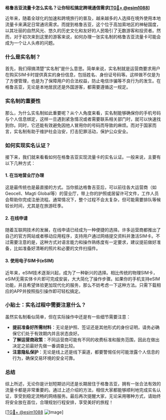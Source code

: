 **格鲁吉亚流量卡怎么实名？让你轻松搞定跨境通信需求[[TG💪+ @esim1088](https://t.me/s/esim1088)]**

近年来，随着全球化的加速和跨境旅行的普及，越来越多的人选择在境外使用本地流量卡来满足日常通讯需求。而提到格鲁吉亚，这个位于高加索地区的神秘国度，以其壮丽的自然风光、悠久的历史文化和友好的人民吸引了无数游客和投资者。然而，对于初次来到这里的游客来说，如何办理一张实名制的格鲁吉亚流量卡可能会成为一个让人头疼的问题。

### 什么是实名制？

首先，我们得搞清楚“实名制”是什么意思。简单来说，实名制就是运营商要求用户在购买SIM卡时提供真实的身份信息，包括姓名、身份证号码等。这样做不仅是为了方便管理，也是为了保障用户的合法权益，防止电信诈骗等不良行为的发生。在格鲁吉亚，无论是本地居民还是外国游客，都需要遵循这一规定。

### 实名制的重要性

那么，为什么实名制如此重要呢？从个人角度来看，实名制能够确保你的手机号码与个人信息绑定，这样一旦遇到紧急情况或者需要联系相关部门时，就可以快速找到你。同时，它还能有效避免因他人冒用你的号码而导致的麻烦。而对于国家而言，实名制有助于维护社会治安，打击犯罪活动，保护公众安全。

### 如何实现实名认证？

接下来，我们就来看看如何在格鲁吉亚实现流量卡的实名认证。一般来说，主要有以下几种方式：

#### 1. 在当地营业厅办理
这是最传统也是最直接的方式。当你抵达格鲁吉亚后，可以前往各大运营商（如Geocell、Magti Global等）的营业厅，带上你的护照或居留许可文件，工作人员会帮助你完成注册流程。通常情况下，整个过程不会太复杂，但可能需要排队等候较长时间，尤其是在旅游旺季。

#### 2. 在线申请
随着互联网技术的发展，在线申请已经成为一种便捷的选择。许多运营商都推出了自己的官方网站或者移动应用程序，支持用户通过网络提交资料并激活SIM卡。不过需要注意的是，这种方式对语言能力和操作熟练度有一定要求，建议提前做好准备，比如准备好清晰的照片和必要的文件扫描件。

#### 3. 使用电子SIM卡(eSIM)
近年来，eSIM技术逐渐兴起，成为了一种新兴的选择。相比传统的物理SIM卡，eSIM无需实体卡片即可完成安装，大大简化了操作步骤。如果你的手机支持eSIM功能，并且希望体验更加现代化的服务，那么不妨考虑一下这种方法。只需下载相应的APP并按照指引操作即可轻松搞定。

### 小贴士：实名过程中需要注意什么？

虽然实名制看似简单，但在实际操作中还是有一些细节需要注意：

- **提前准备好所需材料**：无论是护照、签证还是其他形式的身份证明，请务必确保它们处于有效期内并且状态良好。
- **了解运营商政策**：不同运营商可能有不同的收费标准和服务范围，因此在做出决定之前最好先做一番调查比较。
- **注意隐私保护**：无论是线上还是线下渠道，都要警惕任何可能泄露个人信息的行为，确保交易环境的安全可靠。

### 总结

综上所述，无论你是计划短期访问还是长期居住于格鲁吉亚，拥有一张合法有效的流量卡都是非常重要的。通过上述介绍的方法，相信大家都能够顺利地完成实名认证，享受到稳定流畅的网络服务。最后再次提醒大家，无论采用哪种方式，请始终将安全放在首位，合理规划行程安排，享受美好的旅程！

[[TG💪+ @esim1088](https://t.me/s/esim1088) ![Image](https://i.postimg.cc/4NQfJmqS/Snipaste-2025-05-13-00-14-12.png)]